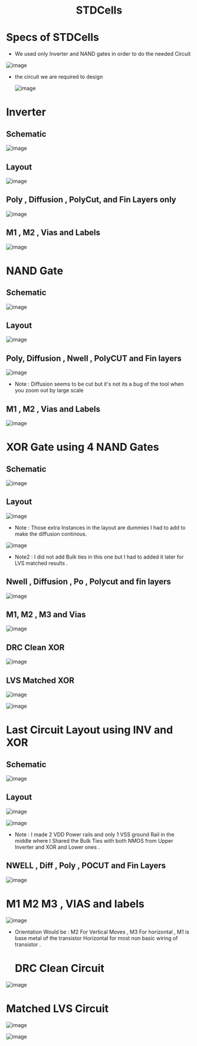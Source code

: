 <div align="center">
  <h1>STDCells</h1>
</div>



# Specs of STDCells

* We used only Inverter and NAND gates in order to do the needed Circuit 


 ![image](https://github.com/MohamedNabil95/Issues/assets/90795738/7574f9e0-6769-403d-b738-35df5ef4039d)

* the circuit we are required to design

  ![image](https://github.com/MohamedNabil95/Issues/assets/90795738/b37af437-20e9-4b23-8dd4-6e7f96857d50)

# Inverter 

## Schematic

  ![image](https://github.com/MohamedNabil95/Issues/assets/90795738/d196739a-b3c8-4f92-821f-f3528798c307)

## Layout 

 ![image](https://github.com/MohamedNabil95/Issues/assets/90795738/e4e64c68-288e-49e9-92b6-b53bb296ad0d)

 ##  Poly , Diffusion , PolyCut, and Fin Layers only 

  ![image](https://github.com/MohamedNabil95/Issues/assets/90795738/d4eb11ec-6804-4ed8-89a9-57a91471997b)

## M1 , M2 , Vias and Labels 

![image](https://github.com/MohamedNabil95/Issues/assets/90795738/8539dda4-9598-482e-a98a-bb5e6b9deff2)

# NAND Gate 

## Schematic 

![image](https://github.com/MohamedNabil95/Issues/assets/90795738/c223c31f-be07-46c2-993a-59217b48bd95)


## Layout

![image](https://github.com/MohamedNabil95/Issues/assets/90795738/e30da2a2-b62b-4370-b6fc-1fc0f779b386)

## Poly, Diffusion , Nwell , PolyCUT and Fin layers 

![image](https://github.com/MohamedNabil95/Issues/assets/90795738/bcc09d94-a885-4ae3-8b04-e28ab17f580c)

- Note : Diffusion seems to be cut but it's not its a bug of the tool when you zoom out by large scale

## M1 , M2 , Vias and Labels 

![image](https://github.com/MohamedNabil95/Issues/assets/90795738/3fd53cf4-556a-4c1d-b4e9-5e91095843bc)

# XOR Gate using 4 NAND Gates 

## Schematic 

![image](https://github.com/MohamedNabil95/Issues/assets/90795738/8469fe3e-f7bf-44f4-92d2-204493091382)

## Layout 

![image](https://github.com/MohamedNabil95/Issues/assets/90795738/b0766523-29eb-4e35-ae37-d7f26501f9a4)

- Note : Those extra Instances in the layout are dummies I had to add to make the diffusion continous.
  
![image](https://github.com/MohamedNabil95/Issues/assets/90795738/10d2c57d-e69d-48ec-807d-df7860bf239a)


- Note2 : I did not add Bulk ties in this one but I had to added it later for LVS matched results .

## Nwell , Diffusion , Po , Polycut and fin layers

![image](https://github.com/MohamedNabil95/Issues/assets/90795738/06d055fd-7089-4170-b81f-52367e27ce9c)

## M1, M2 , M3 and Vias 

![image](https://github.com/MohamedNabil95/CC_STDCells_Layout/assets/90795738/3a2cf11b-ae12-4d9d-9fa9-6e37796d5b3a)


## DRC Clean XOR 

![image](https://github.com/MohamedNabil95/Issues/assets/90795738/ddc32233-31a4-413b-994a-97450e6d2f3a)

## LVS Matched XOR

![image](https://github.com/MohamedNabil95/Issues/assets/90795738/941c7a5b-5087-4ed2-911c-fc208faf0389)


![image](https://github.com/MohamedNabil95/Issues/assets/90795738/21425368-ac58-4aaa-b1ba-78339ef9cf4c)

# Last Circuit Layout using INV and XOR 

## Schematic 

![image](https://github.com/MohamedNabil95/Issues/assets/90795738/51969f5e-b456-487a-9c27-b10280a6a372)



## Layout 

![image](https://github.com/MohamedNabil95/Issues/assets/90795738/a6c4dd1e-3a9b-41ac-9431-67573f82555e)

![image](https://github.com/MohamedNabil95/Issues/assets/90795738/dc3090eb-8163-4f8f-b62f-f5cbd3515b7f)

  - Note : I made 2 VDD Power rails and only 1 VSS ground Rail in the middle where I Shared the Bulk Ties with both NMOS from Upper Inverter and XOR and Lower ones .

## NWELL , Diff , Poly , POCUT and Fin Layers

![image](https://github.com/MohamedNabil95/Issues/assets/90795738/23b4c8bc-bbc3-4e09-9657-174585666c17)


# M1 M2 M3 , VIAS and labels 

![image](https://github.com/MohamedNabil95/Issues/assets/90795738/a67c7c6c-1c36-4de7-8d3b-82927a9e9f28)


- Orientation Would be : M2 For Vertical Moves , M3 For horizontal , M1 is base metal of the transistor Horizontal for most non basic wiring of transistor .

  # DRC Clean Circuit 

![image](https://github.com/MohamedNabil95/Issues/assets/90795738/d909f53b-858c-4c79-929b-383c41ebeacf)


# Matched LVS Circuit

![image](https://github.com/MohamedNabil95/Issues/assets/90795738/5d3cf94b-2b7d-4d6e-bc5a-ce43d38e6941)


![image](https://github.com/MohamedNabil95/Issues/assets/90795738/cc9ccef1-af1f-4826-a595-817ac0d1730a)



